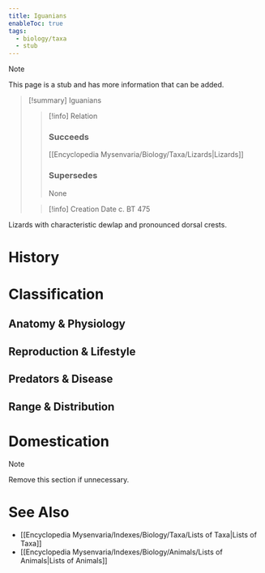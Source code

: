 ```yaml
---
title: Iguanians
enableToc: true
tags:
  - biology/taxa
  - stub
---
```


> [!note]
> This page is a stub and has more information that can be added.

> [!summary] Iguanians
> > [!info] Relation
> > ### Succeeds
> > [[Encyclopedia Mysenvaria/Biology/Taxa/Lizards|Lizards]]
> > ### Supersedes
> > None
>
> > [!info] Creation Date
> > c. BT 475

Lizards with characteristic dewlap and pronounced dorsal crests.
# History

# Classification
## Anatomy & Physiology

## Reproduction & Lifestyle

## Predators & Disease

## Range & Distribution

# Domestication

> [!note]
> Remove this section if unnecessary.
# See Also
- [[Encyclopedia Mysenvaria/Indexes/Biology/Taxa/Lists of Taxa|Lists of Taxa]]
- [[Encyclopedia Mysenvaria/Indexes/Biology/Animals/Lists of Animals|Lists of Animals]]